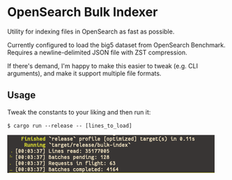# OpenSearch Bulk Indexer

Utility for indexing files in OpenSearch as fast as possible.

Currently configured to load the big5 dataset from OpenSearch Benchmark.
Requires a newline-delimited JSON file with ZST compression.

If there's demand, I'm happy to make this easier to tweak (e.g. CLI arguments), and make it support multiple file formats.

## Usage

Tweak the constants to your liking and then run it:

```
$ cargo run --release -- [lines_to_load]
```

![Photo of it in action](media/image.png)

